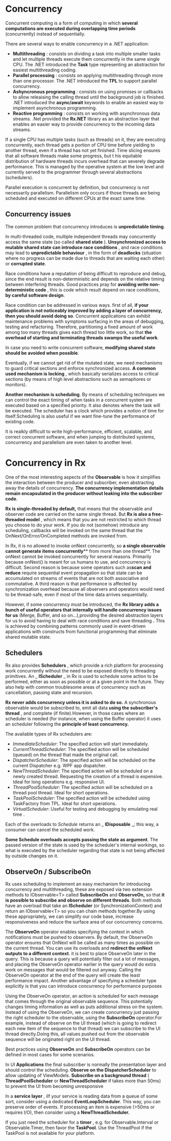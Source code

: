 # Concurrency

Concurrent computing is a form of computing in which **several computations are executed during overlapping time periods** (concurrently) instead of sequentially.

There are several ways to enable concurrency in a .NET application:

- **Multithreading** : consists on dividing a task into multiple smaller tasks and let multiple threads execute them concurrently in the same single CPU. The .NET introduced the **Task** type representing an abstraction for easiest multithreading coding.
- **Parallel processing** : consists on applying multithreading through more than one processor. The .NET introduced the **TPL** to support parallel concurrency.
- **Ashyncronous programming** : consists on using promises or callbacks to allow releaising the calling thread until the background job is finished. .NET introduced the **async/await** keywords to enable an easiest way to implement asynchronous programming.
- **Reactive programming** : consists on working with asynchronous data streams. .Net provided the **Rx.NET** library as an abstraction layer that enables an easier way to provide concurrency to the incoming data streams.

If a single CPU has multiple tasks (such as threads) on it, they are executing concurrently, each thread gets a portion of CPU time before yielding to another thread, even if a thread has not yet finished. Time slicing ensures that all software threads make some progress, but t his equitable distribution of hardware threads incurs overhead that can severely degrade performance. This is managed by the operative system at the low level and currently served to the programmer through several abstractions (schedulers).

Parallel execution is concurrent by definition, but concurrency is not necessarily parallelism. Parallelism only occurs if those threads are being scheduled and executed on different CPUs at the exact same time.

## Concurrency issues

The common problem that concurrency introduces is **unpredictable timing**.

In multi-threaded code, multiple independent threads may concurrently access the same state (so called **shared state** ). **Unsynchronized access to mutable shared state can introduce race conditions** , and race conditions may lead to **unpredictable behaviour** , in the form of **deadlocks** (situation where no progress can be made due to threads that are waiting each other) or **corrupted state**.

Race conditions have a reputation of being difficult to reproduce and debug, since the end result is non-deterministic and depends on the relative timing between interfering threads.  Good practices pray for **avoiding write non-deterministic code** , this is code which result depend on race conditions, **by careful software design**.

Race condition can be addressed in various ways. first of all, **if your application is not noticeably improved by adding a layer of concurrency, then you should avoid doing so**. Concurrent applications can exhibit maintenance problems with symptoms surfacing in the areas of debugging, testing and refactoring. Therefore, partitioning a fixed amount of work among too many threads gives each thread too little work, so that **the overhead of starting and terminating threads swamps the useful work**.

In case you need to write concurrent software, **modifying shared state should be avoided when possible**.

Eventually, if we cannot get rid of the mutated state, we need mechanisms to guard critical sections and enforce synchronized access. **A common used mechanism is locking** , which basically serializes access to critical sections (by means of high level abstractions such as semaphores or monitors).

**Another mechanism is scheduling**. By means of scheduling techniques we can control the exact timing of when tasks in a concurrent system are executed based on a specified priority. It also denotes where the task will be executed. The scheduler has a clock which provides a notion of time for itself.Scheduling is also useful if we want fine-tune the performance of existing code.

It is realkly difficult to write high-performance, efficient, scalable, and correct concurrent software, and when jumping to distributed systems, concurrency and parallelism are even taken to another level.

# Concurrency in Rx

One of the most interesting aspects of the **Observable** is how it simplifies the interaction between the producer and subscriber, even abstracting away the details of concurrency. **The concurrency implementation details remain encapsulated in the producer without leaking into the subscriber code**.

**Rx is single-threaded by default,** that means that the observable and observer code are carried on the same single thread. But **Rx is also a free-threaded model** , which means that you are not restricted to which thread you choose to do your work. If you do not (somehow) introduce any scheduling, callbacks will be invoked on the same thread that the OnNext/OnError/OnCompleted methods are invoked from.

In Rx, it is no allowed to invoke onNext concurrently, so **a single observable cannot generate items concurrently**** from more than one thread**. The onNext cannot be invoked concurrently for several reasons. Primarily because onNext() is meant for us humans to use, and concurrency is difficult. Second reason is because some operators such as**scan **and** reduce** require sequential event propagation so that state can be accumulated on streams of events that are not both associative and commutative. A third reason is that performance is affected by synchronization overhead because all observers and operators would need to be thread-safe, even if most of the time data arrives sequentially.

However, if some concurrency must be introduced, the **Rx library adds a bunch of useful operators that internally will handle concurrency issues for us** (Merge, Buffer, and so on...),providing the desired abstraction layers for us to avoid having to deal with race conditions and save threading **.** This is achieved by combining patterns commonly used in event-driven applications with constructs from functional programming that eliminate shared mutable state.

## Schedulers

Rx also provides **Schedulers** , which provide a rich platform for processing work concurrently without the need to be exposed directly to threading primitives. An _ **IScheduler** _ in Rx is used to schedule some action to be performed, either as soon as possible or at a given point in the future. They also help with common troublesome areas of concurrency such as cancellation, passing state and recursion.

**Rx never adds concurrency unless it is asked to do so.** A synchronous observable would be subscribed to, emit all data **using the subscriber&#39;s thread** , and complete (if finite).However, in those cases where an scheduler is needed (for instance, when using the Buffer operator) it uses an scheduler following the **principle of least concurrency.**

The available types of Rx schedulers are:

- _ImmediateScheduler_: The specified action will start immediately.
- _CurrentThreadScheduler_: The specified action will be scheduled (queued) on the thread that made the original call.
- _DispatcherScheduler_: The specified action will be scheduled on the current Dispatcher e.g. WPF app dispatcher.
- _NewThreadScheduler_: The specified action will be scheduled on a newly created thread. Requesting the creation of a thread is expensive. Ideal for long operations e.g. responsive UI.
- _ThreadPoolScheduler_: The specified action will be scheduled on a thread pool thread. Ideal for short operations.
- _TaskPoolScheduler_: The specified action will be scheduled using TaskFactory from TPL. Ideal for short operations.
- _VirtualScheduler_: Useful for testing and debugging by emulating real time .

Each of the overloads to _Schedule_ returns an _ **IDisposable** _; this way, a consumer can cancel the scheduled work.

**Some Schedule overloads accepts passing the state as argument**. The passed version of the state is used by the scheduler&#39;s internal workings, so what is executed by the scheduler regarding that state is not being affected   by outside changes on it.

## ObserveOn / SubscribeOn

Rx uses scheduling to implement an easy mechanism for introducing concurrency and multithreading, these are exposed via two extension methods to IObservable&lt;T&gt; called **SubscribeOn** and **ObserveOn,** so that **it is possible to subscribe and observe on different threads**. Both methods have an overload that take an **IScheduler** (or SynchronizationContext) and return an IObservable&lt;T&gt; so you can chain methods together.By using these appropriately, we can simplify our code base, increase responsiveness and reduce the surface area of our concurrency concerns.

The **ObserveOn** operator enables specifying the context in which notifications must be pushed  to observers. By default, the ObserveOn operator ensures that OnNext will be called as many times as possible on the current thread. You can use its overloads and **redirect the onNext outputs to a different context**. it is best to place ObserveOn later in the query. This is because a query will potentially filter out a lot of messages, and placing the ObserveOn operator earlier in the query would do extra work on messages that would be filtered out anyway. Calling the ObserveOn operator at the end of the query will create the least performance impact. Another advantage of specifying a scheduler type explicitly is that you can introduce concurrency for performance purposes

Using the ObserveOn operator, an action is scheduled for each message that comes through the original observable sequence. This potentially changes timing information as well as puts additional stress on the system. Instead of using the ObserveOn, we can create concurrency just passing the right scheduler to the observable, using the **SubscribeOn** operator.For example, instead of observe on the UI thread (which is going to redirect each new item of the sequence to that thread) we can subscribe to the UI thread directly.Doing this, all values pushed out from the observable sequence will be originated right on the UI thread.

Best practices using **ObserveOn** and **SubscribeOn** operators can be defined in most cases for some scenarios.

In UI **Applications** the final subscriber is normally the presentation layer and should control the scheduling. **Observe on the DispatcherScheduler** to allow updating of ViewModels. **Subscribe on a background thread** ( **ThreadPoolScheduler** or **NewThreadScheduler** if takes more than 50ms) to prevent the UI from becoming unresponsive

In a **service layer** , iIf your service is reading data from a queue of some sort, consider using a dedicated **EventLoopScheduler**. This way, you can preserve order of events. If processing an item is expensive (&gt;50ms or requires I/O), then consider using a **NewThreadScheduler.**

If you just need the scheduler for a **timer** , e.g. for Observable.Interval or Observable.Timer, then favor the **TaskPool**. Use the ThreadPool if the TaskPool is not available for your platform.
